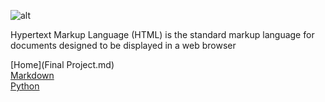 ![alt](https://upload.wikimedia.org/wikipedia/commons/thumb/6/61/HTML5_logo_and_wordmark.svg/1200px-HTML5_logo_and_wordmark.svg.png)

<p> Hypertext Markup Language (HTML) is the standard markup language for documents designed to be displayed in a web browser </p>

[Home](Final Project.md)
<br>[Markdown]()
<br> [Python]()
